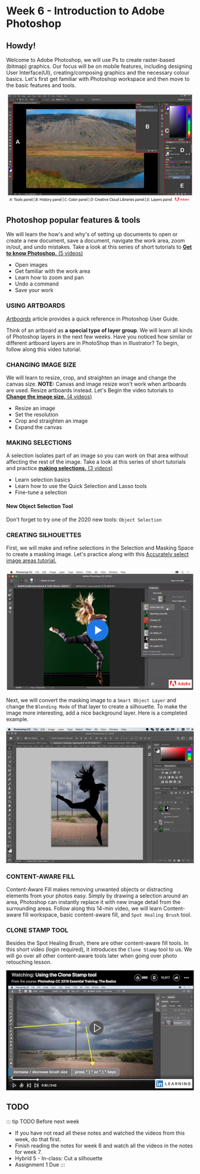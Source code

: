# Week 6 - Introduction to Adobe Photoshop

## Howdy!

Welcome to Adobe Photoshop, we will use Ps to create raster-based (bitmap) graphics. Our focus will be on mobile features, including designing User Interface(UI), creating/composing graphics and the necessary colour basics. Let's first get familiar with Photoshop workspace and then move to the basic features and tools.

<a href="https://helpx.adobe.com/ca/photoshop/using/workspace-basics.html#workspace_overview" target=”_blank”>![Adobe Photoshop Workspace](./PSworkspace.png)</a>


## Photoshop popular features & tools

 We will learn the how's and why's of setting up documents to open or create a new document, save a document, navigate the work area, zoom in/out, and undo mistakes. Take a look at this series of short tutorials to [**Get to know Photoshop.** (5 videos)](https://helpx.adobe.com/photoshop/how-to/ps-basics-fundamentals.html)

- Open images
- Get familiar with the work area
- Learn how to zoom and pan
- Undo a command
- Save your work


### USING ARTBOARDS

[*Artboards*](https://helpx.adobe.com/photoshop/using/artboards.html) article provides a quick reference in Photoshop User Guide. 

Think of an artboard as **a special type of layer group**. We will learn all kinds of Photoshop layers in the next few weeks. Have you noticed how similar or different artboard layers are in PhotoShop than in Illustrator? To begin, follow along this video tutorial. 

<YouTube
  title="Photoshop CC Artboards"
  url="https://www.youtube.com/embed/m6Wb2R2FTAc"
/>


### CHANGING IMAGE SIZE

We will learn to resize, crop, and straighten an image and change the canvas size. **NOTE:** Canvas and image resize won't work when artboards are used. Resize artboards instead. Let's Begin the video tutorials to [**Change the image size.** (4 videos)](https://helpx.adobe.com/photoshop/how-to/image-resizing-basics.html)

- Resize an image
- Set the resolution
- Crop and straighten an image
- Expand the canvas


### MAKING SELECTIONS

A selection isolates part of an image so you can work on that area without affecting the rest of the image. Take a look at this series of short tutorials and practice [**making selections.** (3 videos)](https://helpx.adobe.com/photoshop/how-to/selection-tools-basics.html)

- Learn selection basics
- Learn how to use the Quick Selection and Lasso tools
- Fine-tune a selection

#### New Object Selection Tool

Don't forget to try one of the 2020 new tools: `Object Selection`

<YouTube
  title="Object Selection Tool"
  url="https://www.youtube.com/embed/0Qm5nS2PMBs"
/>


### CREATING SILHOUETTES 

First, we will make and refine selections in the Selection and Masking Space to create a masking image. Let's practice along with this [Accurately select image areas tutorial.](https://helpx.adobe.com/photoshop/how-to/selection-masking-space.html)

<a href="https://helpx.adobe.com/photoshop/how-to/selection-masking-space.html" target=”_blank”>![Accurately select image areas](./accurateSelectMask.png)</a>

Next, we will convert the masking image to a `Smart Object Layer` and change the `Blending Mode` of that layer to create a silhouette. To make the image more interesting, add a nice background layer. Here is a completed example. 

![Exercise example](./silhouetteEx.png)


### CONTENT-AWARE FILL

Content-Aware Fill makes removing unwanted objects or distracting elements from your photos easy. Simply by drawing a selection around an area, Photoshop can instantly replace it with new image detail from the surrounding areas. Follow along this 14-min video, we will learn Content-aware fill workspace, basic content-aware fill, and `Spot Healing Brush` tool.

<YouTube
  title="Content-aware Fill"
  url="https://www.youtube.com/embed/lCNGh75Jee8"
/>


### CLONE STAMP TOOL 

Besides the Spot Healing Brush, there are other content-aware fill tools. In this short video (login required), it introduces the `Clone Stamp` tool to us. We will go over all other content-aware tools later when going over photo retouching lesson. 

<a href="https://www.linkedin.com/learning/photoshop-cc-2019-essential-training-the-basics/using-the-clone-stamp-tool" target=”_blank”>![Using the Clone Stamp Tool](./clone-stamp-tool.png)</a>


## TODO

::: tip TODO Before next week

- If you have not read all these notes and watched the videos from this week, do that first.
- Finish reading the notes for week 6 and watch all the videos in the notes for week 7.
- Hybrid 5 - In-class: Cut a silhouette
- Assignment 1 Due 
  :::